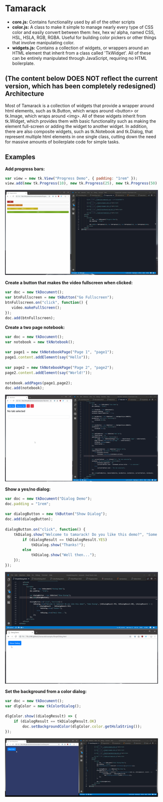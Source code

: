# Tamarack
- **core.js:** Contains functionality used by all of the other scripts
- **color.js:** A class to make it simple to manage nearly every type of CSS color and easily convert between them: hex, hex w/ alpha, named CSS, HSL, HSLA, RGB, RGBA. Useful for building color pickers or other things that involve manipulating color.
- **widgets.js:** Contains a collection of widgets, or wrappers around an HTML element that inherit from a class called 'TkWidget'. All of these can be entirely manipulated through JavaScript, requiring no HTML boilerplate.
 
(The content below DOES NOT reflect the current version, which has been completely redesigned)
Architecture 
-------
Most of Tamarack is a collection of widgets that provide a wrapper around html elements, such as tk.Button, which wraps around &lt;button&gt; or tk.Image, which wraps around &lt;img&gt;. All of these widgets inherit from tk.Widget, which provides them with basic functionality such as making the element full-screen or adding the widget to another widget. In addition, there are also composite widgets, such as tk.Notebook and tk.Dialog, that represent multiple html elements in one single class, cutting down the need for massive amounts of boilerplate code for simple tasks.

Examples 
-------
**Add progress bars:**
```javascript
var view = new tk.View("Progress Demo", { padding: "1rem" });
view.add(new tk.Progress(10), new tk.Progress(25), new tk.Progress(50), new tk.Progress(100));
```
![Progress Bars](examples/screenshots/Progress.gif)

**Create a button that makes the video fullscreen when clicked:**
```javascript
var doc = new tkDocument();
var btnFullscreen = new tkButton("Go Fullscreen");
btnFullscreen.on("click", function() { 
   video.makeFullScreen();
});
doc.add(btnFullscreen);
```

**Create a two page notebook:**
```javascript
var doc = new tkDocument();
var notebook = new tkNotebook();

var page1 = new tkNotebookPage("Page 1", "page1");
page1.content.addElement(say("Hello"));

var page2 = new tkNotebookPage("Page 2", "page2");
page2.content.addElement(say("World!"));

notebook.addPages(page1,page2);
doc.add(notebook);
```
![Notebook](examples/screenshots/Tabs.gif)

**Show a yes/no dialog:**
```javascript
var doc = new tkDocument("Dialog Demo");
doc.padding = "1rem";

var dialogButton = new tkButton("Show Dialog");
doc.add(dialogButton);

dialogButton.on("click", function() {
	tkDialog.show("Welcome to tamarack! Do you like this demo?", "Some Dialog", [tkDialogResult.YES, tkDialogResult.NO], (dialogResult) => {
		if (dialogResult == tkDialogResult.YES)
			tkDialog.show("Thanks!");
		else
			tkDialog.show("Well then...");
	});
});
```
![Dialog](examples/screenshots/SimpleDialog.gif) 

**Set the background from a color dialog:**
```javascript
var doc = new tkDocument();
var dlgColor = new tkColorDialog();

dlgColor.show((dialogResult) => {
    if (dialogResult == tkDialogResult.OK)
        doc.setBackgroundColor(dlgColor.color.getHslaString());
});
```
![Color Dialog](examples/screenshots/ColorDialog.gif)

